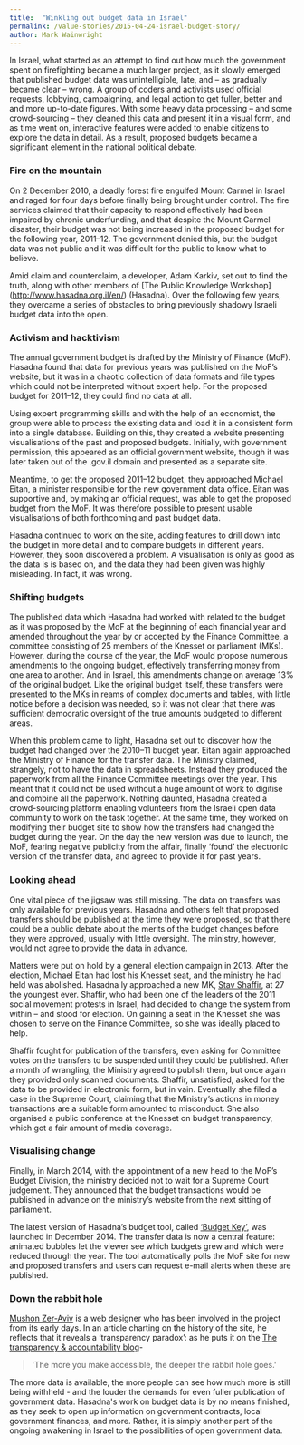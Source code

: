 ```yaml
---
title:  "Winkling out budget data in Israel"
permalink: /value-stories/2015-04-24-israel-budget-story/
author: Mark Wainwright 
---
```


In Israel, what started as an attempt to find out how much the government spent on firefighting became a much larger project, as it slowly emerged that published budget data was unintelligible, late, and – as gradually became clear – wrong. A group of coders and activists used official requests, lobbying, campaigning, and legal action to get fuller, better and and more up-to-date figures. With some heavy data processing – and some crowd-sourcing – they cleaned this data and present it in a visual form, and as time went on, interactive features were added to enable citizens to explore the data in detail. As a result, proposed budgets became a significant element in the national political debate.

### Fire on the mountain

On 2 December 2010, a deadly forest fire engulfed Mount Carmel in Israel and raged for four days before finally being brought under control. The fire services claimed that their capacity to respond effectively had been impaired by chronic underfunding, and that despite the Mount Carmel disaster, their budget was not being increased in the proposed budget for the following year, 2011–12. The government denied this, but the budget data was not public and it was difficult for the public to know what to believe.

Amid claim and counterclaim, a developer, Adam Karkiv, set out to find the truth, along with other members of [The Public Knowledge Workshop] (http://www.hasadna.org.il/en/) (Hasadna). Over the following few years, they overcame a series of obstacles to bring previously shadowy Israeli budget data into the open.

### Activism and hacktivism

The annual government budget is drafted by the Ministry of Finance (MoF). Hasadna found that data for previous years was published on the MoF’s website, but it was in a chaotic collection of data formats and file types which could not be interpreted without expert help. For the proposed budget for 2011–12, they could find no data at all.

Using expert programming skills and with the help of an economist, the group were able to process the existing data and load it in a consistent form into a single database. Building on this, they created a website presenting visualisations of the past and proposed budgets. Initially, with government permission, this appeared as an official government website, though it was later taken out of the .gov.il domain and presented as a separate site.

Meantime, to get the proposed 2011–12 budget, they approached Michael Eitan, a minister responsible for the new government data office. Eitan was supportive and, by making an official request, was able to get the proposed budget from the MoF. It was therefore possible to present usable visualisations of both forthcoming and past budget data.

Hasadna continued to work on the site, adding features to drill down into the budget in more detail and to compare budgets in different years.  However, they soon discovered a problem. A visualisation is only as good as the data is is based on, and the data they had been given was highly misleading. In fact, it was wrong.

### Shifting budgets

The published data which Hasadna had worked with related to the budget as it was proposed by the MoF at the beginning of each financial year and amended throughout the year by or accepted by the Finance Committee, a committee consisting of 25 members of the Knesset or parliament (MKs). However, during the course of the year, the MoF would propose numerous amendments to the ongoing budget, effectively transferring money from one area to another. And in Israel, this amendments change on average 13% of the original budget. Like the original budget itself, these transfers were presented to the MKs in reams of complex documents and tables, with little notice before a decision was needed, so it was not clear that there was sufficient democratic oversight of the true amounts budgeted to different areas.

When this problem came to light, Hasadna set out to discover how the budget had changed over the 2010–11 budget year. Eitan again approached the Ministry of Finance for the transfer data. The Ministry claimed, strangely, not to have the data in spreadsheets. Instead they produced the paperwork from all the Finance Committee meetings over the year. This meant that it could not be used without a huge amount of work to digitise and combine all the paperwork. Nothing daunted, Hasadna created a crowd-sourcing platform enabling volunteers from the Israeli open data community to work on the task together. At the same time, they worked on modifying their budget site to show how the transfers had changed the budget during the year. On the day the new version was due to launch, the MoF, fearing negative publicity from the affair, finally ‘found’ the electronic version of the transfer data, and agreed to provide it for past years.

### Looking ahead

One vital piece of the jigsaw was still missing. The data on transfers was only available for previous years. Hasadna and others felt that proposed transfers should be published at the time they were proposed, so that there could be a public debate about the merits of the budget changes before they were approved, usually with little oversight. The ministry, however, would not agree to provide the data in advance.

Matters were put on hold by a general election campaign in 2013. After the election, Michael Eitan had lost his Knesset seat, and the ministry he had held was abolished. Hasadna ly approached a new MK, [Stav Shaffir](http://stavshaffir.co.il), at 27 the youngest ever. Shaffir, who had been one of the leaders of the 2011 social movement protests in Israel, had decided to change the system from within – and stood for election. On gaining a seat in the Knesset she was chosen to serve on the Finance Committee, so she was ideally placed to help.

Shaffir fought for publication of the transfers, even asking for Committee votes on the transfers to be suspended until they could be published. After a month of wrangling, the Ministry agreed to publish them, but once again they provided only scanned documents. Shaffir, unsatisfied, asked for the data to be provided in electronic form, but in vain. Eventually she filed a case in the Supreme Court, claiming that the Ministry’s actions in money transactions are a suitable form amounted to misconduct. She also organised a public conference at the Knesset on budget transparency, which got a fair amount of media coverage.

### Visualising change

Finally, in March 2014, with the appointment of a new head to the MoF’s Budget Division, the ministry decided not to wait for a Supreme Court judgement. They announced that the budget transactions would be published in advance on the ministry’s website from the next sitting of parliament.

The latest version of Hasadna’s budget tool, called [‘Budget Key’](http://www.obudget.org/?forcetour=1#main//2014/en), was launched in December 2014. The transfer data is now a central feature: animated bubbles let the viewer see which budgets grew and which were reduced through the year. The tool automatically polls the MoF site for new and proposed transfers and users can request e-mail alerts when these are published.

### Down the rabbit hole

[Mushon Zer-Aviv](http://mushon.com/) is a web designer who has been involved in the project from its early days. In an article charting on the history of the site, he reflects that it reveals a ‘transparency paradox’: as he puts it on the [The transparency & accountability blog](http://tech.transparency-initiative.org/follow-the-money-mushon-zer-aviv-the-keys-to-the-israeli-budget/)- 
>'The more you make accessible, the deeper the rabbit hole goes.' 


The more data is available, the more people can see how much more is still being withheld - and the louder the demands for even fuller publication of government data. Hasadna's work on budget data is by no means finished, as they seek to open up information on government contracts, local government finances, and more. Rather, it is simply another part of the ongoing awakening in Israel to the possibilities of open government data.


